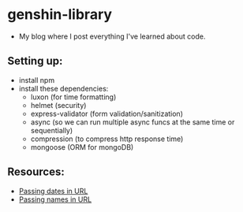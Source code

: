 # genshin-library
- My blog where I post everything I've learned about code.

## Setting up:
- install npm
- install these dependencies:
  - luxon (for time formatting)
  - helmet (security)
  - express-validator (form validation/sanitization)
  - async (so we can run multiple async funcs at the same time or sequentially)
  - compression (to compress http response time)
  - mongoose (ORM for mongoDB)

## Resources:
- [Passing dates in URL](https://tsmx.net/express-pass-dates-in-url-with-regex-validation/)
- [Passing names in URL](https://www.digitalocean.com/community/tutorials/use-expressjs-to-get-url-and-post-parameters)
